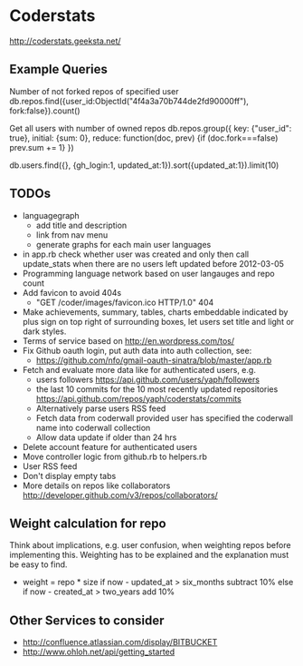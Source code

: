 # Coderstats

http://coderstats.geeksta.net/

## Example Queries

Number of not forked repos of specified user
db.repos.find({user_id:ObjectId("4f4a3a70b744de2fd90000ff"), fork:false}).count()

Get all users with number of owned repos
db.repos.group({ key: {"user_id": true}, initial: {sum: 0}, reduce: function(doc, prev) {if (doc.fork===false) prev.sum += 1} })

db.users.find({}, {gh_login:1, updated_at:1}).sort({updated_at:1}).limit(10)

## TODOs

* languagegraph
    * add title and description
    * link from nav menu
    * generate graphs for each main user languages
* in app.rb check whether user was created and only then call update_stats when there are no users left updated before 2012-03-05
* Programming language network based on user langauges and repo count
* Add favicon to avoid 404s
    * "GET /coder/images/favicon.ico HTTP/1.0" 404
* Make achievements, summary, tables, charts embeddable indicated by plus sign on top right of surrounding boxes, let users set title and light or dark styles.
* Terms of service based on http://en.wordpress.com/tos/
* Fix Github oauth login, put auth data into auth collection, see:
    * https://github.com/nfo/gmail-oauth-sinatra/blob/master/app.rb
* Fetch and evaluate more data like for authenticated users, e.g.
    * users followers https://api.github.com/users/yaph/followers
    * the last 10 commits for the 10 most recently updated repositories https://api.github.com/repos/yaph/coderstats/commits
    * Alternatively parse users RSS feed
    * Fetch data from coderwall provided user has specified the coderwall name into coderwall collection
    * Allow data update if older than 24 hrs
* Delete account feature for authenticated users
* Move controller logic from github.rb to helpers.rb
* User RSS feed
* Don't display empty tabs
* More details on repos like collaborators http://developer.github.com/v3/repos/collaborators/

## Weight calculation for repo

Think about implications, e.g. user confusion, when weighting repos before 
implementing this. Weighting has to be explained and the explanation must be easy
to find.

* weight = repo * size
  if now - updated_at > six_months
    subtract 10%
  else if now - created_at > two_years
    add 10%

## Other Services to consider
* http://confluence.atlassian.com/display/BITBUCKET
* http://www.ohloh.net/api/getting_started
